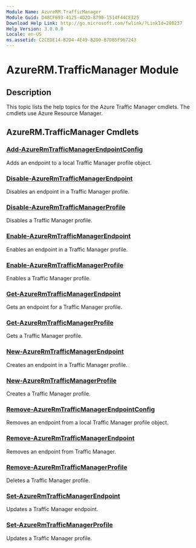 ```yaml
---
Module Name: AzureRM.TrafficManager
Module Guid: D48CF693-4125-4D2D-8790-1514F44CE325
Download Help Link: http://go.microsoft.com/fwlink/?LinkId=280237
Help Version: 3.0.0.0
Locale: en-US
ms.assetid: C2CEDE14-B2D4-4E49-B2D0-B7DB5F967243
---
```


# AzureRM.TrafficManager Module
## Description
This topic lists the help topics for the Azure Traffic Manager cmdlets. The cmdlets use Azure Resource Manager.

## AzureRM.TrafficManager Cmdlets
### [Add-AzureRmTrafficManagerEndpointConfig](./Add-AzureRmTrafficManagerEndpointConfig.md)
Adds an endpoint to a local Traffic Manager profile object.


### [Disable-AzureRmTrafficManagerEndpoint](./Disable-AzureRmTrafficManagerEndpoint.md)
Disables an endpoint in a Traffic Manager profile.


### [Disable-AzureRmTrafficManagerProfile](./Disable-AzureRmTrafficManagerProfile.md)
Disables a Traffic Manager profile.


### [Enable-AzureRmTrafficManagerEndpoint](./Enable-AzureRmTrafficManagerEndpoint.md)
Enables an endpoint in a Traffic Manager profile.


### [Enable-AzureRmTrafficManagerProfile](./Enable-AzureRmTrafficManagerProfile.md)
Enables a Traffic Manager profile.


### [Get-AzureRmTrafficManagerEndpoint](./Get-AzureRmTrafficManagerEndpoint.md)
Gets an endpoint for a Traffic Manager profile.


### [Get-AzureRmTrafficManagerProfile](./Get-AzureRmTrafficManagerProfile.md)
Gets a Traffic Manager profile.


### [New-AzureRmTrafficManagerEndpoint](./New-AzureRmTrafficManagerEndpoint.md)
Creates an endpoint in a Traffic Manager profile.


### [New-AzureRmTrafficManagerProfile](./New-AzureRmTrafficManagerProfile.md)
Creates a Traffic Manager profile.


### [Remove-AzureRmTrafficManagerEndpointConfig](./Remove-AzureRmTrafficManagerEndpointConfig.md)
Removes an endpoint from a local Traffic Manager profile object.


### [Remove-AzureRmTrafficManagerEndpoint](./Remove-AzureRmTrafficManagerEndpoint.md)
Removes an endpoint from Traffic Manager.


### [Remove-AzureRmTrafficManagerProfile](./Remove-AzureRmTrafficManagerProfile.md)
Deletes a Traffic Manager profile.


### [Set-AzureRmTrafficManagerEndpoint](./Set-AzureRmTrafficManagerEndpoint.md)
Updates a Traffic Manager endpoint.


### [Set-AzureRmTrafficManagerProfile](./Set-AzureRmTrafficManagerProfile.md)
Updates a Traffic Manager profile.



